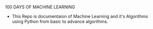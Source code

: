 100 DAYS OF MACHINE LEARNING
* This Repo is documentaion of Machine Learning and it's Algorithms using Python from basic to advance algorithms.


